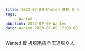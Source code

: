 ```yaml
---
title: 2023-07-09-Wanted 違規 0 人
tags:
    - Wanted
abbrlink: 2023-07-09-Wanted
date: Wanted-2023-07-09 12:00:00
---
```

Wanted 板 [板規連結](https://www.ptt.cc/bbs/Wanted/M.1608829773.A.D3B.html)
昨天違規 0 人

